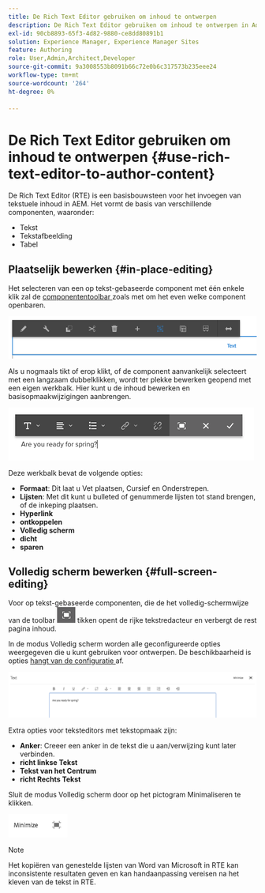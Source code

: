 ```yaml
---
title: De Rich Text Editor gebruiken om inhoud te ontwerpen
description: De Rich Text Editor gebruiken om inhoud te ontwerpen in Adobe Experience Manager 6.5.
exl-id: 90cb8893-65f3-4d82-9880-ce8dd80891b1
solution: Experience Manager, Experience Manager Sites
feature: Authoring
role: User,Admin,Architect,Developer
source-git-commit: 9a3008553b8091b66c72e0b6c317573b235eee24
workflow-type: tm+mt
source-wordcount: '264'
ht-degree: 0%

---
```


# De Rich Text Editor gebruiken om inhoud te ontwerpen {#use-rich-text-editor-to-author-content}

De Rich Text Editor (RTE) is een basisbouwsteen voor het invoegen van tekstuele inhoud in AEM. Het vormt de basis van verschillende componenten, waaronder:

* Tekst
* Tekstafbeelding
* Tabel

## Plaatselijk bewerken {#in-place-editing}

Het selecteren van een op tekst-gebaseerde component met één enkele klik zal de [ componententoolbar ](/help/sites-authoring/editing-content.md#edit-configure-copy-cut-delete-paste) zoals met om het even welke component openbaren.

![ screen_shot_2018-03-21at163054 ](assets/screen_shot_2018-03-21at163054.png)

Als u nogmaals tikt of erop klikt, of de component aanvankelijk selecteert met een langzaam dubbelklikken, wordt ter plekke bewerken geopend met een eigen werkbalk. Hier kunt u de inhoud bewerken en basisopmaakwijzigingen aanbrengen.

![ screen_shot_2018-03-21at163214 ](assets/screen_shot_2018-03-21at163214.png)

Deze werkbalk bevat de volgende opties:

* **Formaat**: Dit laat u Vet plaatsen, Cursief en Onderstrepen.
* **Lijsten**: Met dit kunt u bulleted of genummerde lijsten tot stand brengen, of de inkeping plaatsen.
* **Hyperlink**
* **ontkoppelen**
* **Volledig scherm**
* **dicht**
* **sparen**

## Volledig scherm bewerken {#full-screen-editing}

Voor op tekst-gebaseerde componenten, die de het volledig-schermwijze van de toolbar ![ Volledige het uitgeven van het scherm wijze ](do-not-localize/screen_shot_2018-03-21at163236.png) tikken opent de rijke tekstredacteur en verbergt de rest pagina inhoud.

In de modus Volledig scherm worden alle geconfigureerde opties weergegeven die u kunt gebruiken voor ontwerpen. De beschikbaarheid is opties [ hangt van de configuratie ](/help/sites-administering/rich-text-editor.md) af.

![ screen_shot_2018-03-21at163248 ](assets/screen_shot_2018-03-21at163248.png)

Extra opties voor teksteditors met tekstopmaak zijn:

* **Anker**: Creeer een anker in de tekst die u aan/verwijzing kunt later verbinden.
* **richt linkse Tekst**
* **Tekst van het Centrum**
* **richt Rechts Tekst**

Sluit de modus Volledig scherm door op het pictogram Minimaliseren te klikken.

![ screen_shot_2018-03-21at163323 ](assets/screen_shot_2018-03-21at163323.png)

>[!NOTE]
>
>Het kopiëren van genestelde lijsten van Word van Microsoft in RTE kan inconsistente resultaten geven en kan handaanpassing vereisen na het kleven van de tekst in RTE.
